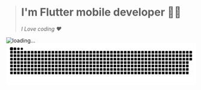 > # I'm Flutter mobile developer 👨‍💻
> _I Love coding ❤️_

![loading...](https://user-images.githubusercontent.com/116708762/214655455-26f19a64-660c-4578-b961-089d67f4b9b7.png)
<a href="https://github.com/nodirbeksoliyev0811"><img src="contributions.svg"></a>
